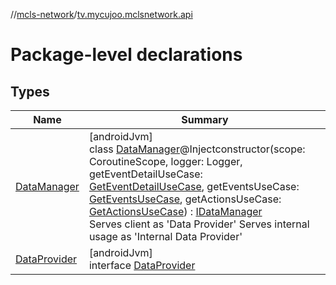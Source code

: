 //[mcls-network](../../index.md)/[tv.mycujoo.mclsnetwork.api](index.md)

# Package-level declarations

## Types

| Name | Summary |
|---|---|
| [DataManager](-data-manager/index.md) | [androidJvm]<br>class [DataManager](-data-manager/index.md)@Injectconstructor(scope: CoroutineScope, logger: Logger, getEventDetailUseCase: [GetEventDetailUseCase](../tv.mycujoo.mclsnetwork.domain.usecase/-get-event-detail-use-case/index.md), getEventsUseCase: [GetEventsUseCase](../tv.mycujoo.mclsnetwork.domain.usecase/-get-events-use-case/index.md), getActionsUseCase: [GetActionsUseCase](../tv.mycujoo.mclsnetwork.domain.usecase/-get-actions-use-case/index.md)) : [IDataManager](../tv.mycujoo.mclsnetwork.data/-i-data-manager/index.md)<br>Serves client as 'Data Provider' Serves internal usage as 'Internal Data Provider' |
| [DataProvider](-data-provider/index.md) | [androidJvm]<br>interface [DataProvider](-data-provider/index.md) |
